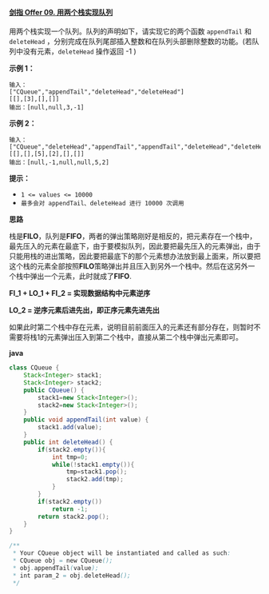 #### [剑指 Offer 09. 用两个栈实现队列](https://leetcode-cn.com/problems/yong-liang-ge-zhan-shi-xian-dui-lie-lcof/)



用两个栈实现一个队列。队列的声明如下，请实现它的两个函数 `appendTail` 和 `deleteHead` ，分别完成在队列尾部插入整数和在队列头部删除整数的功能。(若队列中没有元素，`deleteHead` 操作返回 -1 )

 

**示例 1：**

```
输入：
["CQueue","appendTail","deleteHead","deleteHead"]
[[],[3],[],[]]
输出：[null,null,3,-1]
```

**示例 2：**

```
输入：
["CQueue","deleteHead","appendTail","appendTail","deleteHead","deleteHead"]
[[],[],[5],[2],[],[]]
输出：[null,-1,null,null,5,2]
```

**提示：**

- `1 <= values <= 10000`
- `最多会对 appendTail、deleteHead 进行 10000 次调用`



**思路**

栈是**FILO**，队列是**FIFO**，两者的弹出策略刚好是相反的，把元素存在一个栈中，最先压入的元素在最底下，由于要模拟队列，因此要把最先压入的元素弹出，由于只能用栈的进出策略，因此要把最底下的那个元素想办法放到最上面来，所以要把这个栈的元素全部按照**FILO**策略弹出并且压入到另外一个栈中。然后在这另外一个栈中弹出一个元素，此时就成了**FIFO**.

**FI_1 + LO_1 + FI_2 = 实现数据结构中元素逆序**

**LO_2 = 逆序元素后进先出，即正序元素先进先出**

如果此时第二个栈中存在元素，说明目前前面压入的元素还有部分存在，则暂时不需要将栈1的元素弹出压入到第二个栈中，直接从第二个栈中弹出元素即可。

**java**

```java
class CQueue {
    Stack<Integer> stack1;
    Stack<Integer> stack2;
    public CQueue() {
        stack1=new Stack<Integer>();
        stack2=new Stack<Integer>();
    }
    public void appendTail(int value) {
        stack1.add(value);
    }
    public int deleteHead() {
        if(stack2.empty()){
            int tmp=0;
            while(!stack1.empty()){
                tmp=stack1.pop();
                stack2.add(tmp);
            }
        }
        if(stack2.empty())
            return -1;
        return stack2.pop();
    }
}

/**
 * Your CQueue object will be instantiated and called as such:
 * CQueue obj = new CQueue();
 * obj.appendTail(value);
 * int param_2 = obj.deleteHead();
 */
```

